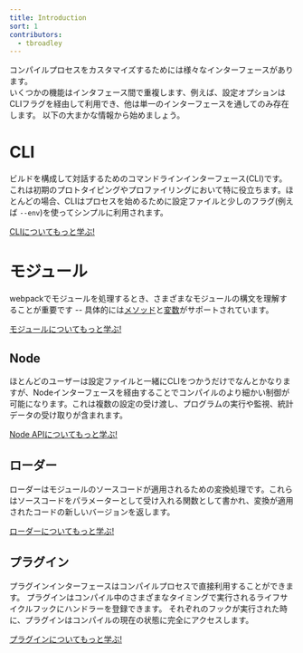 ```yaml
---
title: Introduction
sort: 1
contributors:
  - tbroadley
---
```


<!--
A variety of interfaces are available to customize the compilation process.
Some features overlap between interfaces, e.g. a configuration option may be
available via a CLI flag, while others exist only through a single interface.
The following high-level information should get you started.
-->

コンパイルプロセスをカスタマイズするためには様々なインターフェースがあります。  
いくつかの機能はインタフェース間で重複します、例えば、設定オプションはCLIフラグを経由して利用でき、他は単一のインターフェースを通してのみ存在します。
以下の大まかな情報から始めましょう。


<!--
## CLI

The Command Line Interface (CLI) to configure and interact with your build. It
is especially useful in the case of early prototyping and profiling. For the
most part, the CLI is simply used to kick off the process using a configuration
file and a few flags (e.g. `--env`).

[Learn more about the CLI!](/api/cli)
-->

# CLI

ビルドを構成して対話するためのコマンドラインインターフェース(CLI)です。これは初期のプロトタイピングやプロファイリングにおいて特に役立ちます。ほとんどの場合、CLIはプロセスを始めるために設定ファイルと少しのフラグ(例えば `--env`)を使ってシンプルに利用されます。

[CLIについてもっと学ぶ!](/api/cli)

<!--
## Module

When processing modules with webpack, it is important to understand the
different module syntaxes -- specifically the [methods](/api/module-methods)
and [variables](/api/module-variables) -- that are supported.

[Learn more about modules!](/api/module-methods)
-->

# モジュール

webpackでモジュールを処理するとき、さまざまなモジュールの構文を理解することが重要です -- 具体的には[メソッド](/api/module-methods)と[変数](/api/module-variables)がサポートされています。

[モジュールについてもっと学ぶ!](/api/module-methods)


<!--
## Node

While most users can get away with just using the CLI along with a
configuration file, more fine-grained control of the compilation can be
achieved via the Node interface. This includes passing multiple configurations,
programmatically running or watching, and collecting stats.

[Learn more about the Node API!](/api/node)
-->

## Node

ほとんどのユーザーは設定ファイルと一緒にCLIをつかうだけでなんとかなりますが、Nodeインターフェースを経由することでコンパイルのより細かい制御が可能になります。これは複数の設定の受け渡し、プログラムの実行や監視、統計データの受け取りが含まれます。

[Node APIについてもっと学ぶ!](/api/node)


<!--
## Loaders

Loaders are transformations that are applied to the source code of a module.
They are written as functions that accept source code as a parameter and return
a new version of that code with transformations applied.

[Learn more about loaders!](/api/loaders)
-->

## ローダー

ローダーはモジュールのソースコードが適用されるための変換処理です。これらはソースコードをパラメーターとして受け入れる関数として書かれ、変換が適用されたコードの新しいバージョンを返します。

[ローダーについてもっと学ぶ!](/api/loaders)


<!--
## Plugins

The plugin interface allows users to tap directly into the compilation process.
Plugins can register handlers on lifecycle hooks that run at different points
throughout a compilation. When each hook is executed, the plugin will have full
access to the current state of the compilation.

[Learn more about plugins!](/api/plugins)
-->

## プラグイン

プラグインインターフェースはコンパイルプロセスで直接利用することができます。
プラグインはコンパイル中のさまざまなタイミングで実行されるライフサイクルフックにハンドラーを登録できます。
それぞれのフックが実行された時に、プラグインはコンパイルの現在の状態に完全にアクセスします。

[プラグインについてもっと学ぶ!](/api/plugins)
